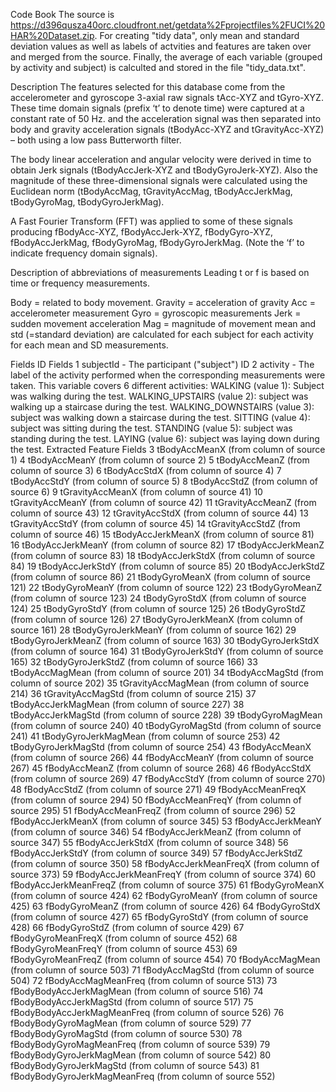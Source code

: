 Code Book
The source is https://d396qusza40orc.cloudfront.net/getdata%2Fprojectfiles%2FUCI%20HAR%20Dataset.zip. For creating "tidy data", only mean and standard deviation values as well as labels of actvities and features are taken over and merged from the source. Finally, the average of each variable (grouped by activity and subject) is calculted and stored in the file "tidy_data.txt".

Description
The features selected for this database come from the accelerometer and gyroscope 3-axial raw signals tAcc-XYZ and tGyro-XYZ. These time domain signals (prefix ‘t’ to denote time) were captured at a constant rate of 50 Hz. and the acceleration signal was then separated into body and gravity acceleration signals (tBodyAcc-XYZ and tGravityAcc-XYZ) – both using a low pass Butterworth filter.

The body linear acceleration and angular velocity were derived in time to obtain Jerk signals (tBodyAccJerk-XYZ and tBodyGyroJerk-XYZ). Also the magnitude of these three-dimensional signals were calculated using the Euclidean norm (tBodyAccMag, tGravityAccMag, tBodyAccJerkMag, tBodyGyroMag, tBodyGyroJerkMag).

A Fast Fourier Transform (FFT) was applied to some of these signals producing fBodyAcc-XYZ, fBodyAccJerk-XYZ, fBodyGyro-XYZ, fBodyAccJerkMag, fBodyGyroMag, fBodyGyroJerkMag. (Note the ‘f’ to indicate frequency domain signals).

Description of abbreviations of measurements
Leading t or f is based on time or frequency measurements.

Body = related to body movement.
Gravity = acceleration of gravity
Acc = accelerometer measurement
Gyro = gyroscopic measurements
Jerk = sudden movement acceleration
Mag = magnitude of movement
mean and std (=standard deviation) are calculated for each subject for each activity for each mean and SD measurements.

Fields
ID Fields
1 subjectId - The participant ("subject") ID
2 activity - The label of the activity performed when the corresponding measurements were taken. This variable covers 6 different activities:
WALKING (value 1): Subject was walking during the test.
WALKING_UPSTAIRS (value 2): subject was walking up a staircase during the test.
WALKING_DOWNSTAIRS (value 3): subject was walking down a staircase during the test.
SITTING (value 4): subject was sitting during the test.
STANDING (value 5): subject was standing during the test.
LAYING (value 6): subject was laying down during the test.
Extracted Feature Fields
3 tBodyAccMeanX (from column of source 1)
4 tBodyAccMeanY (from column of source 2)
5 tBodyAccMeanZ (from column of source 3)
6 tBodyAccStdX (from column of source 4)
7 tBodyAccStdY (from column of source 5)
8 tBodyAccStdZ (from column of source 6)
9 tGravityAccMeanX (from column of source 41)
10 tGravityAccMeanY (from column of source 42)
11 tGravityAccMeanZ (from column of source 43)
12 tGravityAccStdX (from column of source 44)
13 tGravityAccStdY (from column of source 45)
14 tGravityAccStdZ (from column of source 46)
15 tBodyAccJerkMeanX (from column of source 81)
16 tBodyAccJerkMeanY (from column of source 82)
17 tBodyAccJerkMeanZ (from column of source 83)
18 tBodyAccJerkStdX (from column of source 84)
19 tBodyAccJerkStdY (from column of source 85)
20 tBodyAccJerkStdZ (from column of source 86)
21 tBodyGyroMeanX (from column of source 121)
22 tBodyGyroMeanY (from column of source 122)
23 tBodyGyroMeanZ (from column of source 123)
24 tBodyGyroStdX (from column of source 124)
25 tBodyGyroStdY (from column of source 125)
26 tBodyGyroStdZ (from column of source 126)
27 tBodyGyroJerkMeanX (from column of source 161)
28 tBodyGyroJerkMeanY (from column of source 162)
29 tBodyGyroJerkMeanZ (from column of source 163)
30 tBodyGyroJerkStdX (from column of source 164)
31 tBodyGyroJerkStdY (from column of source 165)
32 tBodyGyroJerkStdZ (from column of source 166)
33 tBodyAccMagMean (from column of source 201)
34 tBodyAccMagStd (from column of source 202)
35 tGravityAccMagMean (from column of source 214)
36 tGravityAccMagStd (from column of source 215)
37 tBodyAccJerkMagMean (from column of source 227)
38 tBodyAccJerkMagStd (from column of source 228)
39 tBodyGyroMagMean (from column of source 240)
40 tBodyGyroMagStd (from column of source 241)
41 tBodyGyroJerkMagMean (from column of source 253)
42 tBodyGyroJerkMagStd (from column of source 254)
43 fBodyAccMeanX (from column of source 266)
44 fBodyAccMeanY (from column of source 267)
45 fBodyAccMeanZ (from column of source 268)
46 fBodyAccStdX (from column of source 269)
47 fBodyAccStdY (from column of source 270)
48 fBodyAccStdZ (from column of source 271)
49 fBodyAccMeanFreqX (from column of source 294)
50 fBodyAccMeanFreqY (from column of source 295)
51 fBodyAccMeanFreqZ (from column of source 296)
52 fBodyAccJerkMeanX (from column of source 345)
53 fBodyAccJerkMeanY (from column of source 346)
54 fBodyAccJerkMeanZ (from column of source 347)
55 fBodyAccJerkStdX (from column of source 348)
56 fBodyAccJerkStdY (from column of source 349)
57 fBodyAccJerkStdZ (from column of source 350)
58 fBodyAccJerkMeanFreqX (from column of source 373)
59 fBodyAccJerkMeanFreqY (from column of source 374)
60 fBodyAccJerkMeanFreqZ (from column of source 375)
61 fBodyGyroMeanX (from column of source 424)
62 fBodyGyroMeanY (from column of source 425)
63 fBodyGyroMeanZ (from column of source 426)
64 fBodyGyroStdX (from column of source 427)
65 fBodyGyroStdY (from column of source 428)
66 fBodyGyroStdZ (from column of source 429)
67 fBodyGyroMeanFreqX (from column of source 452)
68 fBodyGyroMeanFreqY (from column of source 453)
69 fBodyGyroMeanFreqZ (from column of source 454)
70 fBodyAccMagMean (from column of source 503)
71 fBodyAccMagStd (from column of source 504)
72 fBodyAccMagMeanFreq (from column of source 513)
73 fBodyBodyAccJerkMagMean (from column of source 516)
74 fBodyBodyAccJerkMagStd (from column of source 517)
75 fBodyBodyAccJerkMagMeanFreq (from column of source 526)
76 fBodyBodyGyroMagMean (from column of source 529)
77 fBodyBodyGyroMagStd (from column of source 530)
78 fBodyBodyGyroMagMeanFreq (from column of source 539)
79 fBodyBodyGyroJerkMagMean (from column of source 542)
80 fBodyBodyGyroJerkMagStd (from column of source 543)
81 fBodyBodyGyroJerkMagMeanFreq (from column of source 552)
